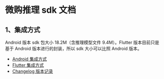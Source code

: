 # 微购推理 sdk 文档


## 1、集成方式

Android 版本 sdk 包大小 18.2M（含推理模型文件 9.4M）。Flutter 版本目前只是基于 Android 版本进行的封装，所以 sdk 大小可以比照 Android 版本。

- [Android 集成方式](./guide/android.md)
- [Flutter 集成方式](./guide/flutter.md)
- [Changelog 版本记录](./guide/changelog.md)